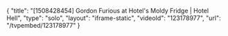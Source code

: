 {
    "title": "[1508428454] Gordon Furious at Hotel's Moldy Fridge | Hotel Hell",
    "type": "solo",
    "layout": "iframe-static",
    "videoId": "123178977",
    "url": "\/tvpembed\/123178977"
}